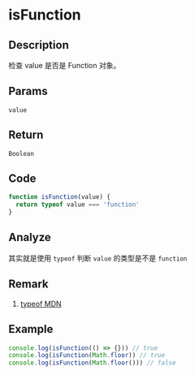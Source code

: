 # isFunction

## Description
检查 value 是否是 Function 对象。

## Params
`value`

## Return
`Boolean`

## Code
```js
function isFunction(value) {
  return typeof value === 'function'
}
```

## Analyze
其实就是使用 `typeof` 判断 `value` 的类型是不是 `function`

## Remark
1. [typeof MDN](https://developer.mozilla.org/zh-CN/docs/Web/JavaScript/Reference/Operators/typeof)

## Example
```js
console.log(isFunction(() => {})) // true
console.log(isFunction(Math.floor)) // true
console.log(isFunction(Math.floor())) // false
```
